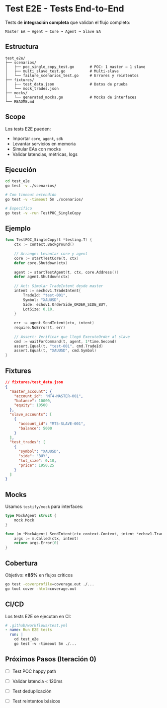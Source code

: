 # Test E2E - Tests End-to-End

Tests de **integración completa** que validan el flujo completo:

```
Master EA → Agent → Core → Agent → Slave EA
```

## Estructura

```
test_e2e/
├── scenarios/
│   ├── poc_single_copy_test.go       # POC: 1 master → 1 slave
│   ├── multi_slave_test.go           # Multi-slave
│   └── failure_scenarios_test.go     # Errores y reintentos
├── fixtures/
│   ├── test_data.json                # Datos de prueba
│   └── mock_trades.json
├── mocks/
│   └── generated_mocks.go            # Mocks de interfaces
└── README.md
```

## Scope

Los tests E2E pueden:

- Importar `core`, `agent`, `sdk`
- Levantar servicios en memoria
- Simular EAs con mocks
- Validar latencias, métricas, logs

## Ejecución

```bash
cd test_e2e
go test -v ./scenarios/

# Con timeout extendido
go test -v -timeout 5m ./scenarios/

# Específico
go test -v -run TestPOC_SingleCopy
```

## Ejemplo

```go
func TestPOC_SingleCopy(t *testing.T) {
    ctx := context.Background()
    
    // Arrange: Levantar core y agent
    core := startTestCore(t, ctx)
    defer core.Shutdown(ctx)
    
    agent := startTestAgent(t, ctx, core.Address())
    defer agent.Shutdown(ctx)
    
    // Act: Simular TradeIntent desde master
    intent := &echov1.TradeIntent{
        TradeId: "test-001",
        Symbol: "XAUUSD",
        Side: echov1.OrderSide_ORDER_SIDE_BUY,
        LotSize: 0.10,
    }
    
    err := agent.SendIntent(ctx, intent)
    require.NoError(t, err)
    
    // Assert: Verificar que llegó ExecuteOrder al slave
    cmd := waitForCommand(t, agent, 1*time.Second)
    assert.Equal(t, "test-001", cmd.TradeId)
    assert.Equal(t, "XAUUSD", cmd.Symbol)
}
```

## Fixtures

```json
// fixtures/test_data.json
{
  "master_account": {
    "account_id": "MT4-MASTER-001",
    "balance": 10000,
    "equity": 10500
  },
  "slave_accounts": [
    {
      "account_id": "MT5-SLAVE-001",
      "balance": 5000
    }
  ],
  "test_trades": [
    {
      "symbol": "XAUUSD",
      "side": "BUY",
      "lot_size": 0.10,
      "price": 1950.25
    }
  ]
}
```

## Mocks

Usamos `testify/mock` para interfaces:

```go
type MockAgent struct {
    mock.Mock
}

func (m *MockAgent) SendIntent(ctx context.Context, intent *echov1.TradeIntent) error {
    args := m.Called(ctx, intent)
    return args.Error(0)
}
```

## Cobertura

Objetivo: **≥85%** en flujos críticos

```bash
go test -coverprofile=coverage.out ./...
go tool cover -html=coverage.out
```

## CI/CD

Los tests E2E se ejecutan en CI:

```yaml
# .github/workflows/test.yml
- name: Run E2E tests
  run: |
    cd test_e2e
    go test -v -timeout 5m ./...
```

## Próximos Pasos (Iteración 0)

- [ ] Test POC happy path
- [ ] Validar latencia < 120ms
- [ ] Test deduplicación
- [ ] Test reintentos básicos

